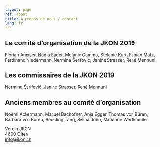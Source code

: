 ```yaml
---
layout: page
ref: about
title: À propos de nous / contact
lang: fr
---
```


## Le comité d’organisation de la JKON 2019

Florian Amoser, Nadia Bader, Melanie Gamma, Stefanie Kurt, Fabian Matz, Ferdinand Niedermann, Nermina Šerifović, Janine Strasser, René Mennuni

## Les commissaires de la JKON 2019

Nermina Šerifović, Janine Strasser, René Mennuni

## Anciens membres au comité d’organisation

Noëmi Ackermann, Manuel Bachofner, Anja Egger, Thomas von Büren, Barbara von Büren, Seu-Jing Tang, Selina John, Marianne Werthmüller

Verein JKON  
4600 Olten  
[info@jkon.ch](mailto:info@jkon.ch)
